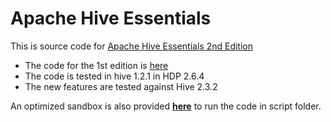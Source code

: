 # Apache Hive Essentials
This is source code for [Apache Hive Essentials 2nd Edition](https://www.packtpub.com/big-data-and-business-intelligence/apache-hive-essentials)

* The code for the 1st edition is [here](https://github.com/willddy/HiveEssentials)
* The code is tested in hive 1.2.1 in HDP 2.6.4
* The new features are tested against Hive 2.3.2

An optimized sandbox is also provided **[here](https://github.com/datafibers/lab_env)** to run the code in script folder.
